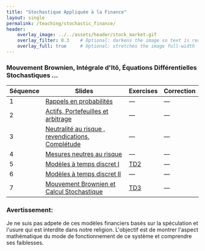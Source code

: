 ```yaml
---
title: "Stochastique Appliquée à la Finance"
layout: single
permalink: /teaching/stochastic_finance/
header:
    overlay_image: ../../assets/header/stock_market.gif
    overlay_filter: 0.3    # Optional: darkens the image so text is readable
    overlay_full: true     # Optional: stretches the image full-width
---
```

### Mouvement Brownien, Intégrale d'Itô, Équations Différentielles Stochastiques ...

| Séquence | Slides | Exercises | Correction |
|------|-------|-----------|------------|
| 1 | [Rappels en probabilités](../../assets/resources/finance/parts/main01.pdf) | — | — |
| 2 | [Actifs, Portefeuilles et arbitrage](../../assets/resources/finance/parts/main02.pdf) | — | — |
| 3 | [Neutralité au risque , revendications, Complétude](../../assets/resources/finance/parts/main03.pdf) | — | — |
| 4 | [Mesures neutres au risque](../../assets/resources/finance/parts/main04.pdf) | — | — |
| 5 | [Modèles à temps discret I](../../assets/resources/finance/parts/main05.pdf) | [TD2](../../assets/resources/finance/TD/TD2.pdf) | — |
| 6 | [Modèles à temps discret II](../../assets/resources/finance/parts/main06.pdf) | — | — |
| 7 | [Mouvement Brownien et Calcul Stochastique](../../assets/resources/finance/parts/main07.pdf) | [TD3](../../assets/resources/finance/TD/TD3.pdf) | — |




### Avertissement:
Je ne suis pas adpete de ces modèles financiers basés sur la spéculation et l'usure qui est interdite dans notre religion.
L'objectif est de montrer l'aspect mathématique du mode de fonctionnement de ce système et comprendre ses faiblesses. 
